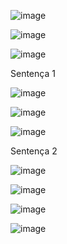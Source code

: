 ![image](https://github.com/user-attachments/assets/bb9240c6-69db-43f6-ad81-be28c8f5f378)


![image](https://github.com/user-attachments/assets/e3186468-f26d-4191-a12c-21a579188114)


![image](https://github.com/user-attachments/assets/6d5cb445-3b75-4e50-a191-46e8e9f6fdcf)


Sentença 1

![image](https://github.com/user-attachments/assets/9d2efad7-5087-4d87-9728-275b3cfdf9dd)


![image](https://github.com/user-attachments/assets/393c4162-6509-4cdb-8637-7cb002cbc2cc)


![image](https://github.com/user-attachments/assets/3678bc8b-5147-4597-a3c1-0fb97c77a872)

Sentença 2

![image](https://github.com/user-attachments/assets/0ffa26b9-6fdf-4096-8e5d-e1953cf3fb11)

![image](https://github.com/user-attachments/assets/bddfd3c2-88ad-489e-989e-6b8fd1686abd)

![image](https://github.com/user-attachments/assets/2e8ae65b-6bc6-48b6-b039-01069f54aace)

![image](https://github.com/user-attachments/assets/ff8e0960-a789-4c3e-b996-4d0ea30c6c81)





